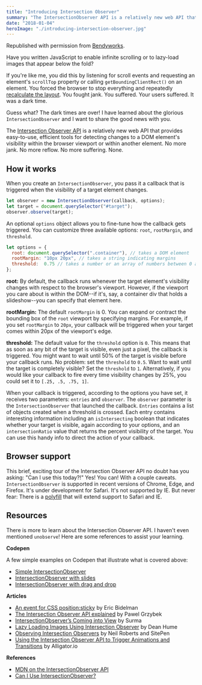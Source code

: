 ```yaml
---
title: "Introducing Intersection Observer"
summary: "The IntersectionObserver API is a relatively new web API that allows you to observe when a DOM element enters or leaves a viewport"
date: "2018-01-04"
heroImage: "./introducing-intersection-observer.jpg"
---
```

Republished with permission from
[Bendyworks](https://bendyworks.com).

Have you written JavaScript to enable infinite scrolling or to lazy-load images that appear below the fold?

If you're like me, you did this by listening for scroll events and requesting an element's `scrollTop` property or calling `getBoundingClientRect()` on an element. You forced the browser to stop everything and repeatedly [recalculate the layout](https://gist.github.com/paulirish/5d52fb081b3570c81e3a). You fought jank. You suffered. Your users suffered. It was a dark time.

Guess what? The dark times are over! I have learned about the glorious `IntersectionObserver` and I want to share the good news with you.

The [Intersection Observer API](https://developer.mozilla.org/en-US/docs/Web/API/Intersection_Observer_API) is a relatively new web API that provides easy-to-use, efficient tools for detecting changes to a DOM element's visibility within the browser viewport or within another element. No more jank. No more reflow. No more suffering. None.

## How it works

When you create an `IntersectionObserver`, you pass it a callback that is triggered when the visibility of a target element changes.

~~~javascript
let observer = new IntersectionObserver(callback, options);
let target = document.querySelector("#target");
observer.observe(target);
~~~

An optional `options` object allows you to fine-tune how the callback gets triggered. You can customize three available options: `root`, `rootMargin`, and `threshold`.

~~~javascript
let options = {
  root: document.querySelector(".container"), // takes a DOM element
  rootMargin: "10px 20px", // takes a string indicating margins
  threshold:  0.75 // takes a number or an array of numbers between 0 and 1
};
~~~

**root:**  By default, the callback runs whenever the target element's visibility changes with respect to the browser's viewport. However, if the viewport you care about is within the DOM--if it's, say, a container div that holds a slideshow--you can specify that element here. 

**rootMargin:**  The default `rootMargin` is 0. You can expand or contract the bounding box of the `root` viewport by specifying margins. For example, if you set `rootMargin` to `20px`, your callback will be triggered when your target comes within 20px of the viewport's edge. 

**threshold:**  The default value for the `threshold` option is `0`. This means that as soon as any bit of the target is visible, even just a pixel, the callback is triggered. You might want to wait until 50% of the target is visible before your callback runs. No problem: set the `threshold` to `0.5`. Want to wait until the target is completely visible? Set the `threshold` to `1`. Alternatively, if you would like your callback to fire every time visibility changes by 25%, you could set it to `[.25, .5, .75, 1]`. 

When your callback is triggered, according to the options you have set, it receives two parameters: `entries` and `observer`. The `observer` parameter is the `IntersectionObserver` that launched the callback. `Entries` contains a list of objects created when a threshold is crossed. Each entry contains interesting information including an `isIntersecting` boolean that indicates whether your target is visible, again according to your options, and an `intersectionRatio` value that returns the percent visibility of the target. You can use this handy info to direct the action of your callback. 

## Browser support

This brief, exciting tour of the Intersection Observer API no doubt has you asking: "Can I use this today?!" Yes! You can! With a couple caveats. `IntersectionObserver` is supported in recent versions of Chrome, Edge, and Firefox. It's under development for Safari. It's not supported by IE. But never fear: There is a [polyfill](https://github.com/w3c/IntersectionObserver/tree/master/polyfill) that will extend support to Safari and IE.

## Resources

There is more to learn about the Intersection Observer API. I haven't even mentioned `unobserve`! Here are some references to assist your learning.  

**Codepen**

A few simple examples on Codepen that illustrate what is covered above:

- [Simple IntersectionObserver](https://codepen.io/pearlbea/pen/PEKjpX)
- [IntersectionObserver with slides](https://codepen.io/pearlbea/pen/JMyNJd)
- [IntersectionObserver with drag and drop](https://codepen.io/pearlbea/pen/PEKjQL)

**Articles**

- [An event for CSS position:sticky](https://developers.google.com/web/updates/2017/09/sticky-headers) by Eric Bidelman 
- [The Intersection Observer API explained](https://pawelgrzybek.com/the-intersection-observer-api-explained/) by Pawel Grzybek
- [IntersectionObserver’s Coming into View](https://developers.google.com/web/updates/2016/04/intersectionobserver) by Surma
- [Lazy Loading Images Using Intersection Observer](https://deanhume.com/home/blogpost/lazy-loading-images-using-intersection-observer/10163) by Dean Hume
- [Observing Intersection Observers](https://davidwalsh.name/intersection-observers) by Neil Roberts and SitePen
- [Using the Intersection Observer API to Trigger Animations and Transitions](https://alligator.io/js/intersection-observer/) by Alligator.io

**References**

- [MDN on the IntersectionObserver API](https://developer.mozilla.org/en-US/docs/Web/API/IntersectionObserver)
- [Can I Use IntersectionObserver?](https://caniuse.com/#feat=intersectionobserver)